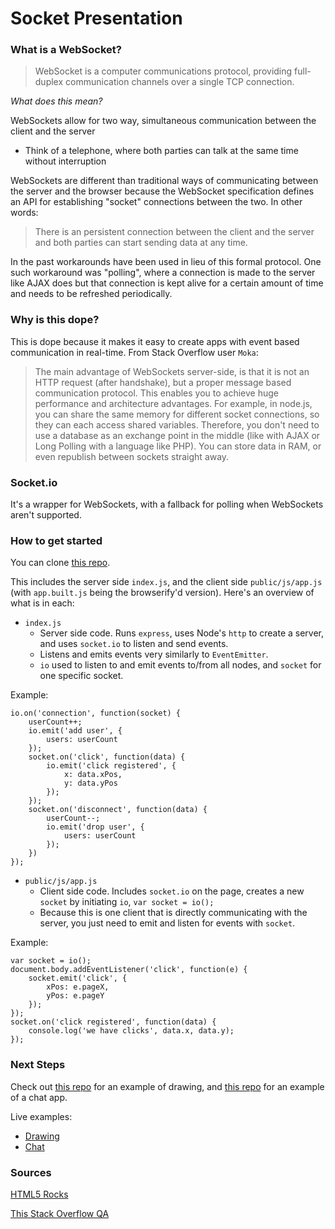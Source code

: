 # Socket Presentation

### What is a WebSocket?

> WebSocket is a computer communications protocol, providing full-duplex communication channels over a single TCP connection.

_What does this mean?_

WebSockets allow for two way, simultaneous communication between the client and the server

* Think of a telephone, where both parties can talk at the same time without interruption

WebSockets are different than traditional ways of communicating between the server and the browser because the WebSocket specification defines an API for establishing "socket" connections between the two. In other words:

> There is an persistent connection between the client and the server and both parties can start sending data at any time.

In the past workarounds have been used in lieu of this formal protocol. One such workaround was "polling", where a connection is made to the server like AJAX does but that connection is kept alive for a certain amount of time and needs to be refreshed periodically.


### Why is this dope?

This is dope because it makes it easy to create apps with event based communication in real-time. From Stack Overflow user `Moka`:

> The main advantage of WebSockets server-side, is that it is not an HTTP request (after handshake), but a proper message based communication protocol. This enables you to achieve huge performance and architecture advantages. For example, in node.js, you can share the same memory for different socket connections, so they can each access shared variables. Therefore, you don't need to use a database as an exchange point in the middle (like with AJAX or Long Polling with a language like PHP). You can store data in RAM, or even republish between sockets straight away.

### Socket.io

It's a wrapper for WebSockets, with a fallback for polling when WebSockets aren't supported.

### How to get started

You can clone [this repo](https://github.com/skiprox/websockets-getting-started).

This includes the server side `index.js`, and the client side `public/js/app.js` (with `app.built.js` being the browserify'd version). Here's an overview of what is in each:

* `index.js`
	* Server side code. Runs `express`, uses Node's `http` to create a server, and uses `socket.io` to listen and send events.
	* Listens and emits events very similarly to `EventEmitter`.
	* `io` used to listen to and emit events to/from all nodes, and `socket` for one specific socket.
	
Example:

```
io.on('connection', function(socket) {
	userCount++;
	io.emit('add user', {
		users: userCount
	});
	socket.on('click', function(data) {
		io.emit('click registered', {
			x: data.xPos,
			y: data.yPos
		});
	});
	socket.on('disconnect', function(data) {
		userCount--;
		io.emit('drop user', {
			users: userCount
		});
	})
});
```

* `public/js/app.js`
	* Client side code. Includes `socket.io` on the page, creates a new `socket` by initiating `io`, `var socket = io();`
	* Because this is one client that is directly communicating with the server, you just need to emit and listen for events with `socket`.
	
Example:

```
var socket = io();
document.body.addEventListener('click', function(e) {
	socket.emit('click', {
		xPos: e.pageX,
		yPos: e.pageY
	});
});
socket.on('click registered', function(data) {
	console.log('we have clicks', data.x, data.y);
});
```

### Next Steps

Check out [this repo](https://github.com/skiprox/shared-canvas) for an example of drawing, and [this repo](https://github.com/skiprox/palmetto-boyz) for an example of a chat app.

Live examples:

* [Drawing](http://little-slugs.herokuapp.com/)
* [Chat](http://palmetto-boyz.herokuapp.com/)


### Sources 

[HTML5 Rocks](https://www.html5rocks.com/en/tutorials/websockets/basics/)

[This Stack Overflow QA](http://stackoverflow.com/questions/10028770/in-what-situations-would-ajax-long-short-polling-be-preferred-over-html5-websock)